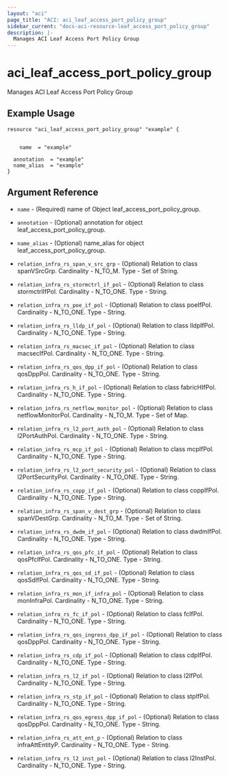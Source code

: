```yaml
---
layout: "aci"
page_title: "ACI: aci_leaf_access_port_policy_group"
sidebar_current: "docs-aci-resource-leaf_access_port_policy_group"
description: |-
  Manages ACI Leaf Access Port Policy Group
---
```


# aci_leaf_access_port_policy_group #
Manages ACI Leaf Access Port Policy Group

## Example Usage ##

```hcl
resource "aci_leaf_access_port_policy_group" "example" {


    name  = "example"

  annotation  = "example"
  name_alias  = "example"
}
```
## Argument Reference ##
* `name` - (Required) name of Object leaf_access_port_policy_group.
* `annotation` - (Optional) annotation for object leaf_access_port_policy_group.
* `name_alias` - (Optional) name_alias for object leaf_access_port_policy_group.

* `relation_infra_rs_span_v_src_grp` - (Optional) Relation to class spanVSrcGrp. Cardinality - N_TO_M. Type - Set of String.
                
* `relation_infra_rs_stormctrl_if_pol` - (Optional) Relation to class stormctrlIfPol. Cardinality - N_TO_ONE. Type - String.
                
* `relation_infra_rs_poe_if_pol` - (Optional) Relation to class poeIfPol. Cardinality - N_TO_ONE. Type - String.
                
* `relation_infra_rs_lldp_if_pol` - (Optional) Relation to class lldpIfPol. Cardinality - N_TO_ONE. Type - String.
                
* `relation_infra_rs_macsec_if_pol` - (Optional) Relation to class macsecIfPol. Cardinality - N_TO_ONE. Type - String.
                
* `relation_infra_rs_qos_dpp_if_pol` - (Optional) Relation to class qosDppPol. Cardinality - N_TO_ONE. Type - String.
                
* `relation_infra_rs_h_if_pol` - (Optional) Relation to class fabricHIfPol. Cardinality - N_TO_ONE. Type - String.
                
* `relation_infra_rs_netflow_monitor_pol` - (Optional) Relation to class netflowMonitorPol. Cardinality - N_TO_M. Type - Set of Map.
                
* `relation_infra_rs_l2_port_auth_pol` - (Optional) Relation to class l2PortAuthPol. Cardinality - N_TO_ONE. Type - String.
                
* `relation_infra_rs_mcp_if_pol` - (Optional) Relation to class mcpIfPol. Cardinality - N_TO_ONE. Type - String.
                
* `relation_infra_rs_l2_port_security_pol` - (Optional) Relation to class l2PortSecurityPol. Cardinality - N_TO_ONE. Type - String.
                
* `relation_infra_rs_copp_if_pol` - (Optional) Relation to class coppIfPol. Cardinality - N_TO_ONE. Type - String.
                
* `relation_infra_rs_span_v_dest_grp` - (Optional) Relation to class spanVDestGrp. Cardinality - N_TO_M. Type - Set of String.
                
* `relation_infra_rs_dwdm_if_pol` - (Optional) Relation to class dwdmIfPol. Cardinality - N_TO_ONE. Type - String.
                
* `relation_infra_rs_qos_pfc_if_pol` - (Optional) Relation to class qosPfcIfPol. Cardinality - N_TO_ONE. Type - String.
                
* `relation_infra_rs_qos_sd_if_pol` - (Optional) Relation to class qosSdIfPol. Cardinality - N_TO_ONE. Type - String.
                
* `relation_infra_rs_mon_if_infra_pol` - (Optional) Relation to class monInfraPol. Cardinality - N_TO_ONE. Type - String.
                
* `relation_infra_rs_fc_if_pol` - (Optional) Relation to class fcIfPol. Cardinality - N_TO_ONE. Type - String.
                
* `relation_infra_rs_qos_ingress_dpp_if_pol` - (Optional) Relation to class qosDppPol. Cardinality - N_TO_ONE. Type - String.
                
* `relation_infra_rs_cdp_if_pol` - (Optional) Relation to class cdpIfPol. Cardinality - N_TO_ONE. Type - String.
                
* `relation_infra_rs_l2_if_pol` - (Optional) Relation to class l2IfPol. Cardinality - N_TO_ONE. Type - String.
                
* `relation_infra_rs_stp_if_pol` - (Optional) Relation to class stpIfPol. Cardinality - N_TO_ONE. Type - String.
                
* `relation_infra_rs_qos_egress_dpp_if_pol` - (Optional) Relation to class qosDppPol. Cardinality - N_TO_ONE. Type - String.
                
* `relation_infra_rs_att_ent_p` - (Optional) Relation to class infraAttEntityP. Cardinality - N_TO_ONE. Type - String.
                
* `relation_infra_rs_l2_inst_pol` - (Optional) Relation to class l2InstPol. Cardinality - N_TO_ONE. Type - String.
                


